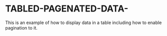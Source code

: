 # TABLED-PAGENATED-DATA-

This is an example of how to display data in a table including how to enable pagination to it.
